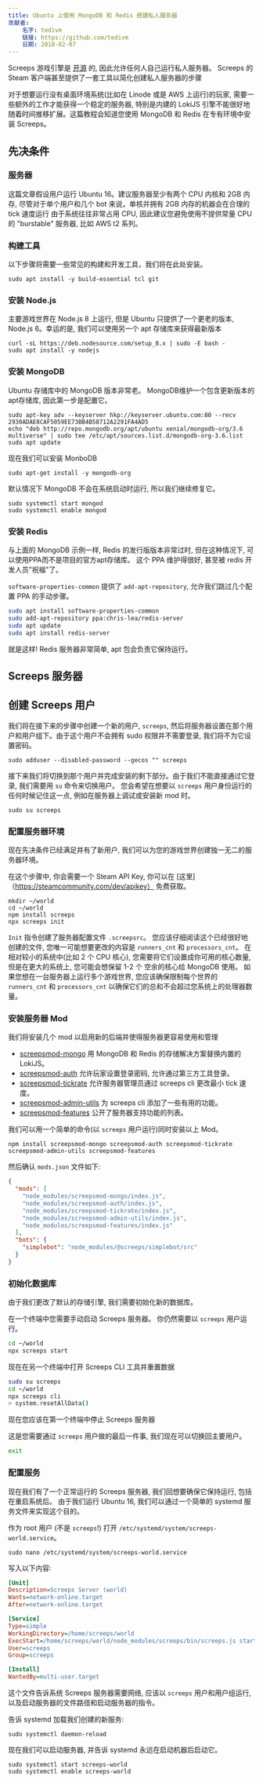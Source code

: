 ```yaml
---
title: Ubuntu 上使用 MongoDB 和 Redis 搭建私人服务器
贡献者:
    名字: tedivm
    链接: https://github.com/tedivm
    日期: 2018-02-07
---
```


Screeps 游戏引擎是 [开源](https://github.com/screeps/screeps) 的, 因此允许任何人自己运行私人服务器。 Screeps 的 Steam 客户端甚至提供了一套工具以简化创建私人服务器的步骤

对于想要运行没有桌面环境系统(比如在 Linode 或是 AWS 上运行)的玩家, 需要一些额外的工作才能获得一个稳定的服务器, 特别是内建的 LokiJS 引擎不能很好地随着时间推移扩展。这篇教程会知道您使用 MongoDB 和 Redis 在专有环境中安装 Screeps。


## 先决条件

### 服务器

这篇文章假设用户运行 Ubuntu 16。建议服务器至少有两个 CPU 内核和 2GB 内存, 尽管对于单个用户和几个 bot 来说，单核并拥有 2GB 内存的机器会在合理的 tick 速度运行
由于系统往往非常占用 CPU, 因此建议您避免使用不提供常量 CPU 的 "burstable" 服务器, 比如 AWS t2 系列。


### 构建工具

以下步骤将需要一些常见的构建和开发工具，我们将在此处安装。

```shell
sudo apt install -y build-essential tcl git
```


### 安装 Node.js

主要游戏世界在 Node.js 8 上运行, 但是 Ubuntu 只提供了一个更老的版本, Node.js 6。幸运的是, 我们可以使用另一个 apt 存储库来获得最新版本

```shell
curl -sL https://deb.nodesource.com/setup_8.x | sudo -E bash -
sudo apt install -y nodejs
```


### 安装 MongoDB

Ubuntu 存储库中的 MongoDB 版本非常老。 MongoDB维护一个包含更新版本的apt存储库, 因此第一步是配置它。

```shell
sudo apt-key adv --keyserver hkp://keyserver.ubuntu.com:80 --recv 2930ADAE8CAF5059EE73BB4B58712A2291FA4AD5
echo "deb http://repo.mongodb.org/apt/ubuntu xenial/mongodb-org/3.6 multiverse" | sudo tee /etc/apt/sources.list.d/mongodb-org-3.6.list
sudo apt update
```

现在我们可以安装 MonboDB

```shell
sudo apt-get install -y mongodb-org
```

默认情况下 MongoDB 不会在系统启动时运行, 所以我们继续修复它。

```shell
sudo systemctl start mongod
sudo systemctl enable mongod
```


### 安装 Redis

与上面的 MongoDB 示例一样, Redis 的发行版版本非常过时, 但在这种情况下, 可以使用PPA而不是项目的官方apt存储库。 这个 PPA 维护得很好, 甚至被 redis 开发人员"祝福"了。


`software-properties-common` 提供了 `add-apt-repository`, 允许我们跳过几个配置 PPA 的手动步骤。

```bash
sudo apt install software-properties-common
sudo add-apt-repository ppa:chris-lea/redis-server
sudo apt update
sudo apt install redis-server
```

就是这样! Redis 服务器非常简单, apt 包会负责它保持运行。


## Screeps 服务器

## 创建 Screeps 用户


我们将在接下来的步骤中创建一个新的用户, `screeps`, 然后将服务器设置在那个用户和用户组下。由于这个用户不会拥有 sudo 权限并不需要登录, 我们将不为它设置密码。

```shell
sudo adduser --disabled-password --gecos "" screeps
```

接下来我们将切换到那个用户并完成安装的剩下部分。由于我们不能直接通过它登录, 我们需要用 `su` 命令来切换用户。 您会希望在想要以 `screeps` 用户身份运行的任何时候记住这一点, 例如在服务器上调试或安装新 mod 时。

```shell
sudo su screeps
```

### 配置服务器环境

现在先决条件已经满足并有了新用户, 我们可以为您的游戏世界创建独一无二的服务器环境。

在这个步骤中, 你会需要一个 Steam API Key, 你可以在 [这里]（https://steamcommunity.com/dev/apikey） 免费获取。

```shell
mkdir ~/world
cd ~/world
npm install screeps
npx screeps init
```

`Init` 指令创建了服务器配置文件 `.screepsrc`。 您应该仔细阅读这个已经很好地创建的文件, 您唯一可能想要更改的内容是 `runners_cnt` 和 `processors_cnt`。 在相对较小的系统中(比如 2 个 CPU 核心), 您需要将它们设置成你可用的核心数量, 但是在更大的系统上, 您可能会想保留 1-2 个 空余的核心给 MongoDB 使用。 如果您想在一台服务器上运行多个游戏世界, 您应该确保限制每个世界的 `runners_cnt` 和 `processors_cnt` 以确保它们的总和不会超过您系统上的处理器数量。


### 安装服务器 Mod

我们将安装几个 mod 以启用新的后端并使得服务器更容易使用和管理

* [screepsmod-mongo](https://github.com/ScreepsMods/screepsmod-mongo) 用 MongoDB 和 Redis 的存储解决方案替换内置的 LokiJS。
* [screepsmod-auth](https://github.com/ScreepsMods/screepsmod-auth) 允许玩家设置登录密码, 允许通过第三方工具登录。
* [screepsmod-tickrate](https://github.com/ScreepsMods/screepsmod-tickrate) 允许服务器管理员通过 screeps cli 更改最小 tick 速度。
* [screepsmod-admin-utils](https://github.com/ScreepsMods/screepsmod-admin-utils) 为 screeps cli 添加了一些有用的功能。
* [screepsmod-features](https://github.com/ScreepsMods/screepsmod-features) 公开了服务器支持功能的列表。

我们可以用一个简单的命令(以 `screeps` 用户运行)同时安装以上 Mod。

```shell
npm install screepsmod-mongo screepsmod-auth screepsmod-tickrate screepsmod-admin-utils screepsmod-features
```

然后确认 `mods.json` 文件如下:

```json
{
  "mods": [
    "node_modules/screepsmod-mongo/index.js",
    "node_modules/screepsmod-auth/index.js",
    "node_modules/screepsmod-tickrate/index.js",
    "node_modules/screepsmod-admin-utils/index.js",
    "node_modules/screepsmod-features/index.js"
  ],
  "bots": {
    "simplebot": "node_modules/@screeps/simplebot/src"
  }
}
```

### 初始化数据库

由于我们更改了默认的存储引擎, 我们需要初始化新的数据库。

在一个终端中您需要手动启动 Screeps 服务器。 你仍然需要以 `screeps` 用户运行。

```bash
cd ~/world
npx screeps start
```

现在在另一个终端中打开 Screeps CLI 工具并重置数据

```bash
sudo su screeps
cd ~/world
npx screeps cli
> system.resetAllData()
```

现在您应该在第一个终端中停止 Screeps 服务器

这是您需要通过 `screeps` 用户做的最后一件事, 我们现在可以切换回主要用户。

```bash
exit
```

### 配置服务

现在我们有了一个正常运行的 Screeps 服务器, 我们回想要确保它保持运行, 包括在重启系统后。 由于我们运行 Ubuntu 16, 我们可以通过一个简单的 systemd 服务文件来实现这个目的。

作为 root 用户 (不是 `screeps`!) 打开 `/etc/systemd/system/screeps-world.service`。

```shell
sudo nano /etc/systemd/system/screeps-world.service
```

写入以下内容:

```ini
[Unit]
Description=Screeps Server (world)
Wants=network-online.target
After=network-online.target

[Service]
Type=simple
WorkingDirectory=/home/screeps/world
ExecStart=/home/screeps/world/node_modules/screeps/bin/screeps.js start
User=screeps
Group=screeps

[Install]
WantedBy=multi-user.target
```


这个文件告诉系统 Screeps 服务器需要网络, 应该以 `screeps` 用户和用户组运行, 以及启动服务器的文件路径和启动服务器的指令。

告诉 systemd 加载我们创建的新服务:

```shell
sudo systemctl daemon-reload
```

现在我们可以启动服务器, 并告诉 systemd 永远在启动机器后启动它。

```shell
sudo systemctl start screeps-world
sudo systemctl enable screeps-world
```
